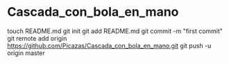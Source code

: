 Cascada_con_bola_en_mano
========================
touch README.md
git init
git add README.md
git commit -m "first commit"
git remote add origin https://github.com/Picazas/Cascada_con_bola_en_mano.git
git push -u origin master

